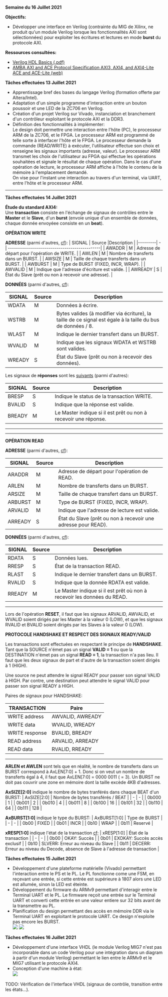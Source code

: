 **Semaine du 16 Juillet 2021**

**Objectifs:** 
- Développer une interface en Verilog (contrainte du MIG de Xilinx, ne produit qu'un module Verilog lorsque les fonctionnalités AXI sont sélectionnées) pour exploiter les écritures et lectures en mode **burst** du protocole AXI.

**Ressources consultées:** 
- [Verilog HDL Basics (.pdf)](http://www.ee.ic.ac.uk/pcheung/teaching/ee2_digital/Altera%20Tutorial%20-%20Verilog%20HDL%20Basic.pdf)
- [AMBA AXI and ACE Protocol Specification AXI3, AXI4, and AXI4-Lite ACE and ACE-Lite (web)](https://developer.arm.com/documentation/ihi0022/e/AMBA-AXI3-and-AXI4-Protocol-Specification/Introduction?_ga=2.67820049.1631882347.1556009271-151447318.1544783517)

**Tâches effectuées 13 Juillet 2021**
- Apprentissage bref des bases du langage Verilog (formation offerte par Altera/Intel). 
- Adaptation d'un simple programme d'interaction entre un bouton poussoir et une LED de la ZC706 en Verilog.
- Création d'un projet Verilog sur Vivado, instanciation et branchement d'un contrôleur exploitant le protocole AXI et la DDR3.
- Définition des fonctionnalités à implémenter:
\
Le design doit permettre une interaction entre l'hôte (PC), le processeur ARM de la ZC706, et le FPGA. Le processeur ARM est programmé de telle sorte à interfacer l'hôte et le FPGA. Le processeur demande la commande (READ/WRITE) à exécuter, l'utilisateur effectue son choix et renseigne les signaux importants (adresse, valeur). Le processeur ARM transmet les choix de l'utilisateur au FPGA qui effectue les opérations souhaitées et signale le résultat de chaque opération. Dans le cas d'une opération de lecture, le processeur ARM affiche à l'hôte le contenu de la mémoire à l'emplacement demandé.\
On vise pour l'instant une interaction au travers d'un terminal, via UART, entre l'hôte et le processeur ARM.

---

**Tâches effectuées 14 Juillet 2021**

**Étude du standard AXI4:**\
Une **transaction** consiste en l'échange de signaux de contrôles entre le **Master** et le **Slave**, d'un **burst** (envoie unique d'un ensemble de données, chaque donnée envoyéee consiste en un **beat**).


**OPÉRATION WRITE**

**ADRESSE** (parmi d'autres, [cf](https://developer.arm.com/documentation/ihi0022/e/AMBA-AXI3-and-AXI4-Protocol-Specification/Signal-Descriptions/Write-address-channel-signals?lang=en)):
| SIGNAL  | Source |Description |
|---------| - | ----------------------------------------------|
| AWADDR  | M | Adresse de départ pour l'opération de WRITE. |
| AWLEN   | M | Nombre de transferts dans un BURST.          |
| AWSIZE  | M | Taille de chaque transferts dans un BURST.   |
| AWBURST | M | Type de BURST (FIXED, INCR, WRAP).           |
| AWVALID | M | Indique que l'adresse d'écriture est valide. |
| AWREADY | S | État du Slave (prêt ou non à recevoir une adresse). |

**DONNÉES** (parmi d'autres, [cf](https://developer.arm.com/documentation/ihi0022/e/AMBA-AXI3-and-AXI4-Protocol-Specification/Signal-Descriptions/Write-data-channel-signals?lang=en)):

| SIGNAL  | Source |Description |
|---------| - | ----------------------------------------------|
| WDATA  | M | Données à écrire. |
| WSTRB   | M | Bytes valides (à modifier via écriture), la taille de ce signal est égale à la taille du bus de données / 8.          |
| WLAST  | M | Indique le dernier transfert dans un BURST.   |
| WVALID | M | Indique que les signaux WDATA et WSTRB sont valides.           |
| WREADY | S | État du Slave (prêt ou non à recevoir des données). |

Les signaux de **réponses** sont les [suivants](https://developer.arm.com/documentation/ihi0022/e/AMBA-AXI3-and-AXI4-Protocol-Specification/Signal-Descriptions/Write-response-channel-signals?lang=en) (parmi d'autres):

| SIGNAL  | Source |Description |
|---------| - | ----------------------------------------------|
| BRESP | S | Indique le status de la transaction WRITE. |
| BVALID | S | Indique que la réponse est valide. |
| BREADY | M | Le Master indique si il est prêt ou non à recevoir une réponse. |

---
---

**OPÉRATION READ**

**ADRESSE** (parmi d'autres, [cf](https://developer.arm.com/documentation/ihi0022/e/AMBA-AXI3-and-AXI4-Protocol-Specification/Signal-Descriptions/Read-address-channel-signals?lang=en)):

| SIGNAL  | Source |Description |
|---------| - | ----------------------------------------------|
| ARADDR | M | Adresse de départ pour l'opération de READ. |
| ARLEN | M | Nombre de transferts dans un BURST. |
| ARSIZE | M | Taille de chaque transfert dans un BURST. |
| ARBURST | M | Type de BURST (FIXED, INCR, WRAP). |
| ARVALID | M | Indique que l'adresse de lecture est valide. |
| ARREADY | S | État du Slave (prêt ou non à recevoir une adresse pour READ). |

**DONNÉES** (parmi d'autres, [cf](https://developer.arm.com/documentation/ihi0022/e/AMBA-AXI3-and-AXI4-Protocol-Specification/Signal-Descriptions/Read-data-channel-signals?lang=en)):

| SIGNAL  | Source |Description |
|---------| - | ----------------------------------------------|
| RDATA | S | Données lues. |
| RRESP | S | État de la transaction READ. |
| RLAST | S | Indique le dernier transfert dans un BURST. |
| RVALID | S | Indique que la donnée RDATA est valide. |
| RREADY | M | Le Master indique si il est prêt où non à recevoir les données du READ. |

---

Lors de l'opération **RESET**, il faut que les signaux ARVALID, AWVALID, et WVALID soient dirigés par les Master à la valeur 0 (LOW), et que les signaux  RVALID et BVALID soient dirigés par les Slaves à la valeur 0 (LOW).

**PROTOCOLE HANDSHAKE ET RESPECT DES SIGNAUX READY/VALID**

Les transactions sont effectuées en respectant le principe de **HANDSHAKE**. Tant que la SOURCE n'émet pas un signal **VALID = 1** ou que la DESTINATION n'émet pas un signal **READ = 1**, la transaction n'a pas lieu. Il faut que les deux signaux de part et d'autre de la transaction soient dirigés à 1 (HIGH).

Une source ne peut attendre le signal READY pour passer son signal VALID à HIGH. Par contre, une destination peut attendre le signal VALID pour passer son signal READY à HIGH.

Paires de signaux pour HANDSHAKE:

| TRANSACTION  | Paire |
|---------| - |
| WRITE address | AWVALID, AWREADY |
| WRITE data | WVALID, WREADY |
| WRITE response | BVALID, BREADY |
| READ address | ARVALID, ARREADY |
| READ data | RVALID, RREADY |

---

**ARLEN et AWLEN** sont tels que en réalité, le nombre de transferts dans un BURST correspond à AxLEN[7:0] + 1. Donc si on veut un nombre de transferts égal à 4, il faut que AxLEN[7:0] = 0000 0011 ( = 3). Un BURST ne doit pas couvrir une zone en mémoire dont la taille excède 4KB d'adresses.

**AxSIZE[2:0]** indique le nombre de bytes tranférés dans chaque BEAT d'un BURST:
| AxSIZE[2:0] | Nombre de bytes transférés / BEAT |
| - | - |
| 0b000 | 1 |
| 0b001  | 2 |
| 0b010  | 4 |
| 0b011  | 8 |
| 0b100  | 16 |
| 0b101  | 32 |
| 0b110  | 64 |
| 0b111  | 128 |

**AxBURST[1:0]** indique le type du BURST:
| AxBURST[1:0] | Type de BURST |
| - | - |
| 0b00 | FIXED |
| 0b01 | INCR |
| 0b10 | WRAP |
| 0b11 | Reservé |

**xRESP[1:0]** indique l'état de la transaction [cf](https://developer.arm.com/documentation/ihi0022/e/AMBA-AXI3-and-AXI4-Protocol-Specification/Single-Interface-Requirements/Transaction-structure/Read-and-write-response-structure?lang=en):
| xRESP[1:0] | État de la transaction |
| - | - |
| 0b00 | OKAY: Succès |
| 0b01 | EXOKAY: Succès accès exclusif |
| 0b10 | SLVERR: Erreur au niveau du Slave |
| 0b11 | DECERR: Erreur au niveau du Decode, absence de Slave à l'adresse de transaction |

**Tâches effectuées 15 Juillet 2021**
- Développement d'une plateforme matérielle (Vivado) permettant l'interaction entre le PS et le PL. Le PL fonctionne come une FSM, en reçevant une entrée, si cette entrée est supérieure à 1807 alors une LED est allumée, sinon la LED est éteinte.
- Développement du firmware du ARMv9 permettant d'interagir entre le Terminal UART et le PL. Le firmware reçoit une entrée sur le Terminal UART et converti cette entrée en une valeur entiere sur 32 bits avant de la transmettre au PL.
- Planification du design permettant des accès en mémoire DDR via le Terminal UART en exploitant le protocole UART. Ce design n'exploite pas encore les BURST.\
![](../img/image0.jpeg)
![](../img/image1.jpeg)

**Tâches effectuées 16 Juillet 2021**
- Développement d'une interface VHDL (le module Verilog MIG7 n'est pas incorporable dans un code Verilog pour une intégration dans un diagram à partir d'un module Verilog) permettant le lien entre le ARMv9 et le MIG7 utilisant le protocole AXI4.
- Conception d'une machine à état:\
![](../img/axi_ddr_fsm.png)

TODO: Vérification de l'interface VHDL (signaux de contrôle, transition entre les états...).